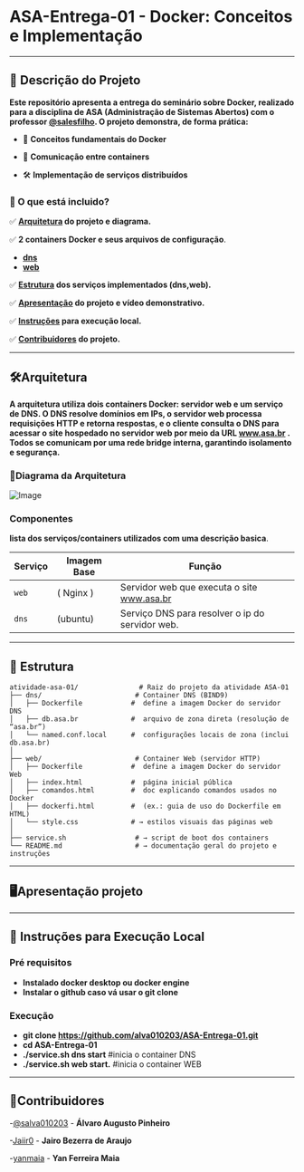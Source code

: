 # ASA-Entrega-01 - Docker: Conceitos e Implementação
---
## 📌 Descrição do Projeto
**Este repositório apresenta a entrega do seminário sobre Docker, realizado para a disciplina de ASA (Administração de Sistemas Abertos) com o professor [@salesfilho](https://github.com/salesfilho).
O projeto demonstra, de forma prática:**
- 🐳 **Conceitos fundamentais do Docker**

- 🔗 **Comunicação entre containers**

- 🛠️ **Implementação de serviços distribuídos**

### 🧩 O que está incluido?

✅ **[Arquitetura](#Arquitetura) do projeto e diagrama.**  

✅ **2 containers Docker e seus arquivos de configuração**.  
- **[dns](./atividade-asa-01/dns/)** 
- **[web](./atividade-asa-01/web/)**  

✅ **[Estrutura](#Estrutura) dos serviços implementados (dns,web).**  

✅ **[Apresentação](#Apresentação) do projeto e vídeo demonstrativo.**  

✅ **[Instruções](#Instruções) para execução local.** 

✅ **[Contribuidores](#Contribuidores) do projeto.**

----
<a name="Arquitetura"></a>
## 🛠️Arquitetura 

**A arquitetura utiliza dois containers Docker: servidor web e um serviço de DNS. O DNS resolve domínios em IPs, o servidor web processa requisições HTTP e retorna respostas, e o cliente consulta o DNS para acessar o site hospedado no servidor web por meio da URL www.asa.br . Todos se comunicam por uma rede bridge interna, garantindo isolamento e segurança.**
### 📜Diagrama da Arquitetura
![Image](https://github.com/user-attachments/assets/2e29c5b4-7a29-4ef5-859c-5fce92502147)

### Componentes
**lista dos serviços/containers utilizados com uma descrição basica**.

| Serviço | Imagem Base     | Função                          |
|---------|------------------|---------------------------------|
| `web`   |  ( Nginx )      | Servidor web que executa o site www.asa.br |
| `dns`   | (ubuntu)    | Serviço DNS para resolver o ip do servidor web.   |

---
<a name="Estrutura"></a>
## 📁 Estrutura

```
atividade-asa-01/               # Raiz do projeto da atividade ASA‑01
├── dns/                       # Container DNS (BIND9)
│   ├── Dockerfile            #  define a imagem Docker do servidor DNS
│   ├── db.asa.br             #  arquivo de zona direta (resolução de “asa.br”)
│   └── named.conf.local      #  configurações locais de zona (inclui db.asa.br)
│
├── web/                       # Container Web (servidor HTTP)
│   ├── Dockerfile            #  define a imagem Docker do servidor Web
│   ├── index.html            #  página inicial pública
│   ├── comandos.html         #  doc explicando comandos usados no Docker
│   ├── dockerfi.html         #  (ex.: guia de uso do Dockerfile em HTML)
│   └── style.css             # → estilos visuais das páginas web
│
├── service.sh                 # → script de boot dos containers
└── README.md                  # → documentação geral do projeto e instruções
```
---

<a name="Apresentação"></a>
## 🖥️Apresentação projeto

---

<a name="Instruções"></a>
## 🚀 Instruções para Execução Local

### Pré requisitos
-  **Instalado docker desktop ou docker engine**
-  **Instalar o github caso vá usar o git clone**
### Execução
- **git clone https://github.com/alva010203/ASA-Entrega-01.git**
- **cd ASA-Entrega-01**
- **./service.sh dns start**    #inicia o container DNS
- **./service.sh web start.**   #inicia o container WEB

---

<a name="Contribuidores"></a>
## 🤝Contribuidores
 
-[@salva010203](https://github.com/alva010203) - **Álvaro Augusto Pinheiro** 

-[Jaiir0](https://github.com/Jaiir0) - **Jairo Bezerra de Araujo**

-[yanmaia](https://github.com/yanmaia) - **Yan Ferreira Maia**
